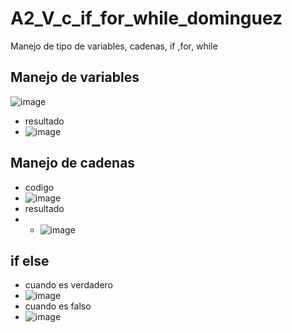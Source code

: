 # A2_V_c_if_for_while_dominguez
Manejo de tipo de variables, cadenas, if ,for, while
## Manejo de variables
![image](https://github.com/user-attachments/assets/4e0cea0c-3e91-4ceb-be51-ab04dbd9a3e9)
- resultado
- ![image](https://github.com/user-attachments/assets/f7eeb133-e8ed-4315-a013-319f9f2eb475)
## Manejo de cadenas 
- codigo
- ![image](https://github.com/user-attachments/assets/f41cf4af-ec57-4a63-98cf-9c80c91d5eab)
- resultado
- - ![image](https://github.com/user-attachments/assets/969b6c5d-25e3-45c5-90bd-34e45cfaa3fa)
## if else
- cuando es verdadero
- ![image](https://github.com/user-attachments/assets/3c813ef5-b108-4c9c-8e66-d2dcbdc1f767)
- cuando es falso
- ![image](https://github.com/user-attachments/assets/f9ebf307-5d44-4101-9ad2-b5f1cf0be640)



